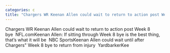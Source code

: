 ```yaml
---
categories: c
title: "Chargers WR Keenan Allen could wait to return to action post Week 8 bye  NFLcom"
---
```

Chargers WR Keenan Allen could wait to return to action post Week 8 bye&nbsp;&nbsp;NFL.comKeenan Allen: If sitting through Week 8 bye is the best thing, that’s what it will be&nbsp;&nbsp;NBC SportsKeenan Allen could wait until after Chargers" Week 8 bye to return from injury&nbsp;&nbsp;YardbarkerKee